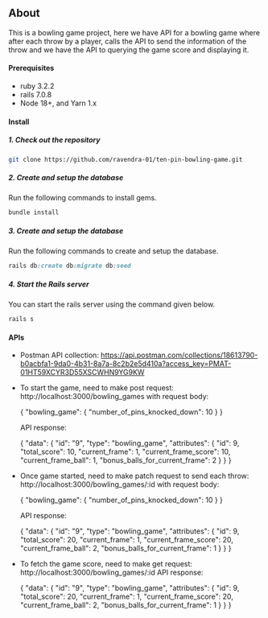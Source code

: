 ## About

This is a bowling game project, here we have API for a bowling game where after each throw by a player, calls the API to send the information of the throw and we have the API to querying the game score and displaying it.

#### Prerequisites

- ruby 3.2.2
- rails 7.0.8
- Node 18+, and Yarn 1.x

#### Install

##### 1. Check out the repository

```bash
git clone https://github.com/ravendra-01/ten-pin-bowling-game.git
```

##### 2. Create and setup the database

Run the following commands to install gems.

```ruby
bundle install
```

##### 3. Create and setup the database

Run the following commands to create and setup the database.

```ruby
rails db:create db:migrate db:seed
```

##### 4. Start the Rails server

You can start the rails server using the command given below.

```ruby
rails s
```
#### APIs
- Postman API collection: https://api.postman.com/collections/18613790-b0acbfa1-9da0-4b31-8a7a-8c2b2e5d410a?access_key=PMAT-01HT59XCYR3D55XSCWHN9YG9KW

- To start the game, need to make post request: http://localhost:3000/bowling_games
  with request body:
  
    { 
      "bowling_game": {
          "number_of_pins_knocked_down": 10
      }
    }

  API response:
  
    {
      "data": {
          "id": "9",
          "type": "bowling_game",
          "attributes": {
              "id": 9,
              "total_score": 10,
              "current_frame": 1,
              "current_frame_score": 10,
              "current_frame_ball": 1,
              "bonus_balls_for_current_frame": 2
          }
      }
    }
  
- Once game started, need to make patch request to send each throw: http://localhost:3000/bowling_games/:id
  with request body:
  
    { 
      "bowling_game": {
          "number_of_pins_knocked_down": 10
      }
    }

  API response:

  {
      "data": {
          "id": "9",
          "type": "bowling_game",
          "attributes": {
              "id": 9,
              "total_score": 20,
              "current_frame": 1,
              "current_frame_score": 20,
              "current_frame_ball": 2,
              "bonus_balls_for_current_frame": 1
          }
      }
    }
  
- To fetch the game score, need to make get request: http://localhost:3000/bowling_games/:id
  API response:

  {
      "data": {
          "id": "9",
          "type": "bowling_game",
          "attributes": {
              "id": 9,
              "total_score": 20,
              "current_frame": 1,
              "current_frame_score": 20,
              "current_frame_ball": 2,
              "bonus_balls_for_current_frame": 1
          }
      }
    }
